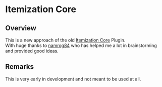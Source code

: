# Itemization Core

## Overview
This is a new approach of the old [Itemization Core](https://github.com/MajorTomAW/ItemizationCore-Archived) Plugin.  
With huge thanks to [namrog84](https://github.com/namrog84) who has helped me a lot in brainstorming and provided good ideas.

## Remarks
This is very early in development and not meant to be used at all.
